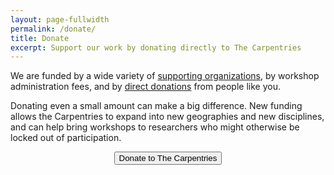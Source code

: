 ```yaml
---
layout: page-fullwidth
permalink: /donate/
title: Donate
excerpt: Support our work by donating directly to The Carpentries
---
```

<p>
  We are funded by a wide variety of <a href="{{site.baseurl}}/memberorgs/">supporting organizations</a>,
  by workshop administration fees,
  and by <a href="https://carpentries.wedid.it">direct donations</a>
  from people like you.</p>
  
 <p>Donating even a small amount can make a big difference. New funding allows the Carpentries to expand into new geographies and new disciplines, and can help bring workshops to researchers who might otherwise be locked out of participation.
 
</p>
<div align="center">
  <a href="https://carpentries.wedid.it">
    <button class="btn">
      Donate to The Carpentries
    </button>
</div>
